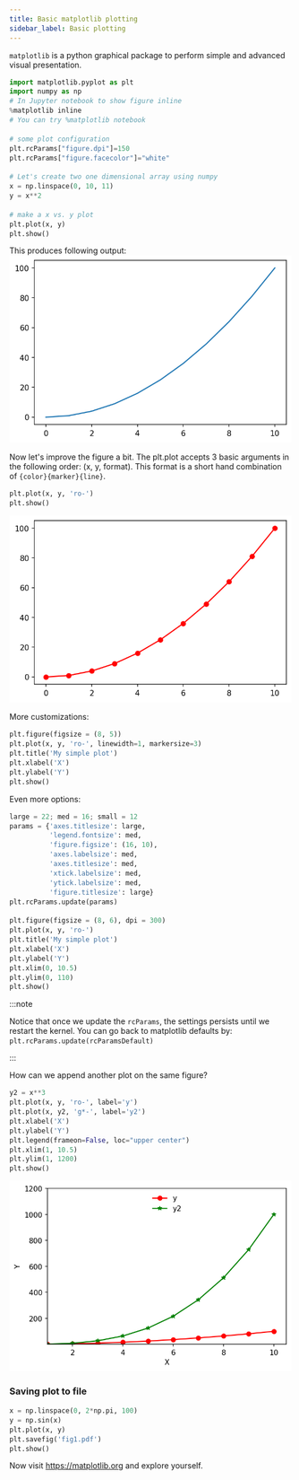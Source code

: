 ```yaml
---
title: Basic matplotlib plotting
sidebar_label: Basic plotting
---
```

`matplotlib` is a python graphical package to perform simple and advanced visual
presentation.

```python showLineNumbers
import matplotlib.pyplot as plt
import numpy as np
# In Jupyter notebook to show figure inline
%matplotlib inline
# You can try %matplotlib notebook

# some plot configuration
plt.rcParams["figure.dpi"]=150
plt.rcParams["figure.facecolor"]="white"

# Let's create two one dimensional array using numpy
x = np.linspace(0, 10, 11)
y = x**2

# make a x vs. y plot
plt.plot(x, y)
plt.show()
```

This produces following output:
![x vs. y plot](/img/mpl-x-vs-y.png)

Now let's improve the figure a bit. The plt.plot accepts 3 basic arguments in
the following order: (x, y, format). This format is a short hand combination of
`{color}{marker}{line}`.
```python
plt.plot(x, y, 'ro-')
plt.show()
```
![x vs. y plot](/img/mpl-x-vs-y-2.png)

More customizations:
```python showLineNumbers
plt.figure(figsize = (8, 5))
plt.plot(x, y, 'ro-', linewidth=1, markersize=3)
plt.title('My simple plot')
plt.xlabel('X')
plt.ylabel('Y')
plt.show()
```

Even more options:
```python showLineNumbers
large = 22; med = 16; small = 12
params = {'axes.titlesize': large,
          'legend.fontsize': med,
          'figure.figsize': (16, 10),
          'axes.labelsize': med,
          'axes.titlesize': med,
          'xtick.labelsize': med,
          'ytick.labelsize': med,
          'figure.titlesize': large}
plt.rcParams.update(params)

plt.figure(figsize = (8, 6), dpi = 300)
plt.plot(x, y, 'ro-')
plt.title('My simple plot')
plt.xlabel('X')
plt.ylabel('Y')
plt.xlim(0, 10.5)
plt.ylim(0, 110)
plt.show()
```
:::note

Notice that once we update the `rcParams`, the settings persists until we
restart the kernel. You can go back to matplotlib defaults by:
`plt.rcParams.update(rcParamsDefault)`

:::

How can we append another plot on the same figure?
```python showLineNumbers
y2 = x**3
plt.plot(x, y, 'ro-', label='y')
plt.plot(x, y2, 'g*-', label='y2')
plt.xlabel('X')
plt.ylabel('Y')
plt.legend(frameon=False, loc="upper center")
plt.xlim(1, 10.5)
plt.ylim(1, 1200)
plt.show()
```
![x vs. y plot](/img/mpl-x-vs-y-3.png)

### Saving plot to file
```python showLineNumbers
x = np.linspace(0, 2*np.pi, 100)
y = np.sin(x)
plt.plot(x, y)
plt.savefig('fig1.pdf')
plt.show()
```

Now visit <https://matplotlib.org> and explore yourself.
